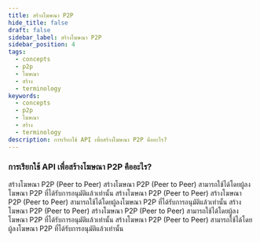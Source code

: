 ```yaml
---
title: สร้างโฆษณา P2P
hide_title: false
draft: false
sidebar_label: สร้างโฆษณา P2P
sidebar_position: 4
tags:
  - concepts
  - p2p
  - โฆษณา
  - สร้าง
  - terminology
keywords:
  - concepts
  - p2p
  - โฆษณา
  - สร้าง
  - terminology
description: การเรียกใช้ API เพื่อสร้างโฆษณา P2P คืออะไร?
---
```


### การเรียกใช้ API เพื่อสร้างโฆษณา P2P คืออะไร?

สร้างโฆษณา P2P (Peer to Peer) สร้างโฆษณา P2P (Peer to Peer) สามารถใช้ได้โดยผู้ลงโฆษณา P2P ที่ได้รับการอนุมัติแล้วเท่านั้น สร้างโฆษณา P2P (Peer to Peer) สร้างโฆษณา P2P (Peer to Peer) สามารถใช้ได้โดยผู้ลงโฆษณา P2P ที่ได้รับการอนุมัติแล้วเท่านั้น สร้างโฆษณา P2P (Peer to Peer) สร้างโฆษณา P2P (Peer to Peer) สามารถใช้ได้โดยผู้ลงโฆษณา P2P ที่ได้รับการอนุมัติแล้วเท่านั้น สร้างโฆษณา P2P (Peer to Peer) สามารถใช้ได้โดยผู้ลงโฆษณา P2P ที่ได้รับการอนุมัติแล้วเท่านั้น
